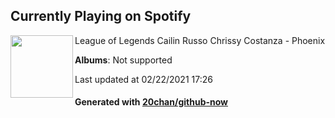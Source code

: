 ## Currently Playing on Spotify

[<img align="left" width="100" src="https://i.scdn.co/image/ab67616d0000b273a91543c0ec0301cca07792dc">](https://open.spotify.com/album/6IatiP8DCUD2ps9KvocWgA)

League of Legends Cailin Russo Chrissy Costanza - Phoenix

**Albums**: Not supported

Last updated at 02/22/2021 17:26

#### Generated with [20chan/github-now](https://github.com/20chan/github-now)


<!--
**20chan/20chan** is a ✨ _special_ ✨ repository because its `README.md` (this file) appears on your GitHub profile.

Here are some ideas to get you started:

- 🔭 I’m currently working on ...
- 🌱 I’m currently learning ...
- 👯 I’m looking to collaborate on ...
- 🤔 I’m looking for help with ...
- 💬 Ask me about ...
- 📫 How to reach me: ...
- 😄 Pronouns: ...
- ⚡ Fun fact: ...
-->
